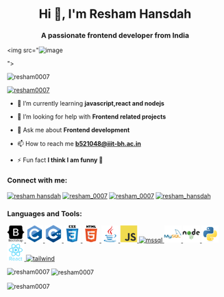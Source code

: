<h1 align="center">Hi 👋, I'm Resham Hansdah</h1>
<h3 align="center">A passionate frontend developer from India</h3>

<img src="![image](https://github.com/Resham0007/Resham0007/assets/115933421/17351b38-aff8-45a8-bf3b-5728d67e8deb)

 ">


<p align="left"> <img src="https://komarev.com/ghpvc/?username=resham0007&label=Profile%20views&color=0e75b6&style=flat" alt="resham0007" /> </p>

<p align="left"> <a href="https://github.com/ryo-ma/github-profile-trophy"><img src="https://github-profile-trophy.vercel.app/?username=resham0007" alt="resham0007" /></a> </p>

- 🌱 I’m currently learning **javascript,react and nodejs**

- 🤝 I’m looking for help with **Frontend related projects**

- 💬 Ask me about **Frontend development**

- 📫 How to reach me **b521048@iiit-bh.ac.in**

- ⚡ Fun fact **I think I am funny 🤫**

<h3 align="left">Connect with me:</h3>
<p align="left">
<a href="https://linkedin.com/in/resham hansdah" target="blank"><img align="center" src="https://raw.githubusercontent.com/rahuldkjain/github-profile-readme-generator/master/src/images/icons/Social/linked-in-alt.svg" alt="resham hansdah" height="30" width="40" /></a>
<a href="https://instagram.com/resham_0007" target="blank"><img align="center" src="https://raw.githubusercontent.com/rahuldkjain/github-profile-readme-generator/master/src/images/icons/Social/instagram.svg" alt="resham_0007" height="30" width="40" /></a>
<a href="https://www.codechef.com/users/resham_0007" target="blank"><img align="center" src="https://cdn.jsdelivr.net/npm/simple-icons@3.1.0/icons/codechef.svg" alt="resham_0007" height="30" width="40" /></a>
<a href="https://www.leetcode.com/resham_hansdah" target="blank"><img align="center" src="https://raw.githubusercontent.com/rahuldkjain/github-profile-readme-generator/master/src/images/icons/Social/leet-code.svg" alt="resham_hansdah" height="30" width="40" /></a>
</p>

<h3 align="left">Languages and Tools:</h3>
<p align="left"> <a href="https://getbootstrap.com" target="_blank" rel="noreferrer"> <img src="https://raw.githubusercontent.com/devicons/devicon/master/icons/bootstrap/bootstrap-plain-wordmark.svg" alt="bootstrap" width="40" height="40"/> </a> <a href="https://www.cprogramming.com/" target="_blank" rel="noreferrer"> <img src="https://raw.githubusercontent.com/devicons/devicon/master/icons/c/c-original.svg" alt="c" width="40" height="40"/> </a> <a href="https://www.w3schools.com/cpp/" target="_blank" rel="noreferrer"> <img src="https://raw.githubusercontent.com/devicons/devicon/master/icons/cplusplus/cplusplus-original.svg" alt="cplusplus" width="40" height="40"/> </a> <a href="https://www.w3schools.com/css/" target="_blank" rel="noreferrer"> <img src="https://raw.githubusercontent.com/devicons/devicon/master/icons/css3/css3-original-wordmark.svg" alt="css3" width="40" height="40"/> </a> <a href="https://www.w3.org/html/" target="_blank" rel="noreferrer"> <img src="https://raw.githubusercontent.com/devicons/devicon/master/icons/html5/html5-original-wordmark.svg" alt="html5" width="40" height="40"/> </a> <a href="https://www.java.com" target="_blank" rel="noreferrer"> <img src="https://raw.githubusercontent.com/devicons/devicon/master/icons/java/java-original.svg" alt="java" width="40" height="40"/> </a> <a href="https://developer.mozilla.org/en-US/docs/Web/JavaScript" target="_blank" rel="noreferrer"> <img src="https://raw.githubusercontent.com/devicons/devicon/master/icons/javascript/javascript-original.svg" alt="javascript" width="40" height="40"/> </a> <a href="https://www.microsoft.com/en-us/sql-server" target="_blank" rel="noreferrer"> <img src="https://www.svgrepo.com/show/303229/microsoft-sql-server-logo.svg" alt="mssql" width="40" height="40"/> </a> <a href="https://www.mysql.com/" target="_blank" rel="noreferrer"> <img src="https://raw.githubusercontent.com/devicons/devicon/master/icons/mysql/mysql-original-wordmark.svg" alt="mysql" width="40" height="40"/> </a> <a href="https://nodejs.org" target="_blank" rel="noreferrer"> <img src="https://raw.githubusercontent.com/devicons/devicon/master/icons/nodejs/nodejs-original-wordmark.svg" alt="nodejs" width="40" height="40"/> </a> <a href="https://www.python.org" target="_blank" rel="noreferrer"> <img src="https://raw.githubusercontent.com/devicons/devicon/master/icons/python/python-original.svg" alt="python" width="40" height="40"/> </a> <a href="https://reactjs.org/" target="_blank" rel="noreferrer"> <img src="https://raw.githubusercontent.com/devicons/devicon/master/icons/react/react-original-wordmark.svg" alt="react" width="40" height="40"/> </a> <a href="https://tailwindcss.com/" target="_blank" rel="noreferrer"> <img src="https://www.vectorlogo.zone/logos/tailwindcss/tailwindcss-icon.svg" alt="tailwind" width="40" height="40"/> </a> </p>

<p><img align="left" src="https://github-readme-stats.vercel.app/api/top-langs?username=resham0007&show_icons=true&locale=en&layout=compact" alt="resham0007" /></p>

<p>&nbsp;<img align="center" src="https://github-readme-stats.vercel.app/api?username=resham0007&show_icons=true&locale=en" alt="resham0007" /></p>

<p><img align="center" src="https://github-readme-streak-stats.herokuapp.com/?user=resham0007&" alt="resham0007" /></p>
